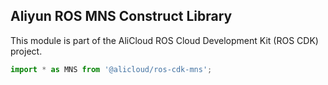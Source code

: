 ## Aliyun ROS MNS Construct Library

This module is part of the AliCloud ROS Cloud Development Kit (ROS CDK) project.

```python
import * as MNS from '@alicloud/ros-cdk-mns';
```

